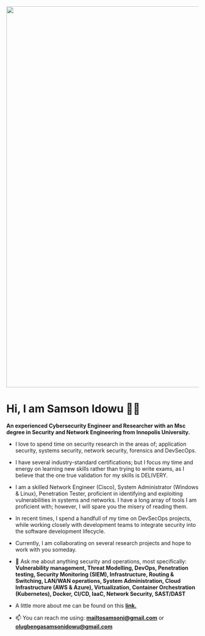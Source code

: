 <div id="header" align="center">
  <img src="https://cdn.dribbble.com/users/2335312/screenshots/14662886/media/f7d773cd80705ed35d20c41d8d0a5907.gif" width="1000"/> 
</div>

# Hi, I am Samson Idowu 👋🏽
**An experienced Cybersecurity Engineer and Researcher with an Msc degree in Security and Network Engineering from Innopolis University.**

- I love to spend time on security research in the areas of; application security, systems security, network security, forensics and DevSecOps.

- I have several industry-standard certifications; but I focus my time and energy on learning new skills rather than trying to write exams, as I believe that the one true validation for my skills is DELIVERY.

- I am a skilled Network Engineer (Cisco), System Administrator (Windows & Linux), Penetration Tester, proficient in identifying and exploiting vulnerabilities in systems and networks. I have a long array of tools I am proficient with; however, I will spare you the misery of reading them.

- In recent times, I spend a handfull of my time on DevSecOps projects, while working closely with development teams to integrate security into the software development lifecycle.

- Currently, I am collaborating on several research projects and hope to work with you someday.

- 💬 Ask me about anything security and operations, most specifically: **Vulnerability management, Threat Modelling, DevOps, Penetration testing, Security Monitoring (SIEM), Infrastructure, Routing & Switching, LAN/WAN operations, System Administration, Cloud Infrastructure (AWS & Azure), Virtualization, Container Orchestration (Kubernetes), Docker, CI/CD, IaaC, Network Security, SAST/DAST**

- A little more about me can be found on this [**link.**](https://samsonidowu.netlify.app/)

- 📫 You can reach me using: **mailtosamsoni@gmail.com** or **olugbengasamsonidowu@gmail.com**

<!--
